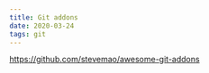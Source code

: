 ```yaml
---
title: Git addons
date: 2020-03-24
tags: git
---
```


https://github.com/stevemao/awesome-git-addons
